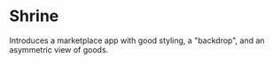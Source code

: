 # Shrine

Introduces a marketplace app with good styling, a "backdrop", and an asymmetric view of goods.
